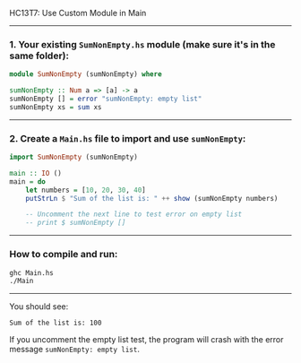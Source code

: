 HC13T7: Use Custom Module in Main

---

### 1. Your existing `SumNonEmpty.hs` module (make sure it's in the same folder):

```haskell
module SumNonEmpty (sumNonEmpty) where

sumNonEmpty :: Num a => [a] -> a
sumNonEmpty [] = error "sumNonEmpty: empty list"
sumNonEmpty xs = sum xs
```

---

### 2. Create a `Main.hs` file to import and use `sumNonEmpty`:

```haskell
import SumNonEmpty (sumNonEmpty)

main :: IO ()
main = do
    let numbers = [10, 20, 30, 40]
    putStrLn $ "Sum of the list is: " ++ show (sumNonEmpty numbers)

    -- Uncomment the next line to test error on empty list
    -- print $ sumNonEmpty []
```

---

### How to compile and run:

```bash
ghc Main.hs
./Main
```

---

You should see:

```
Sum of the list is: 100
```

If you uncomment the empty list test, the program will crash with the error message `sumNonEmpty: empty list`.
